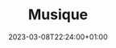 ---
title: "Musique"
date: 2023-03-08T22:24:00+01:00
menu: 
    main:
        weight: 2
        params:
            icon: music
---